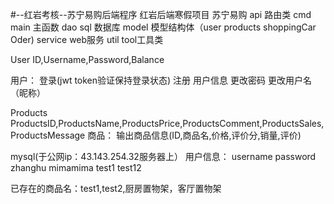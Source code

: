 #--红岩考核--苏宁易购后端程序
红岩后端寒假项目
苏宁易购
api 路由类
cmd main 主函数
dao sql 数据库
model 模型结构体（user products shoppingCar Oder)
service web服务
util tool工具类

User
ID,Username,Password,Balance


用户：
登录(jwt token验证保持登录状态)
注册
用户信息
更改密码
更改用户名（昵称）

Products
ProductsID,ProductsName,ProductsPrice,ProductsComment,ProductsSales,ProductsMessage
商品：
输出商品信息(ID,商品名,价格,评价分,销量,评价)

mysql(于公网ip：43.143.254.32服务器上）
用户信息：
username     password
zhanghu      mimamima
test1        test12

已存在的商品名：test1,test2,厨房置物架，客厅置物架
